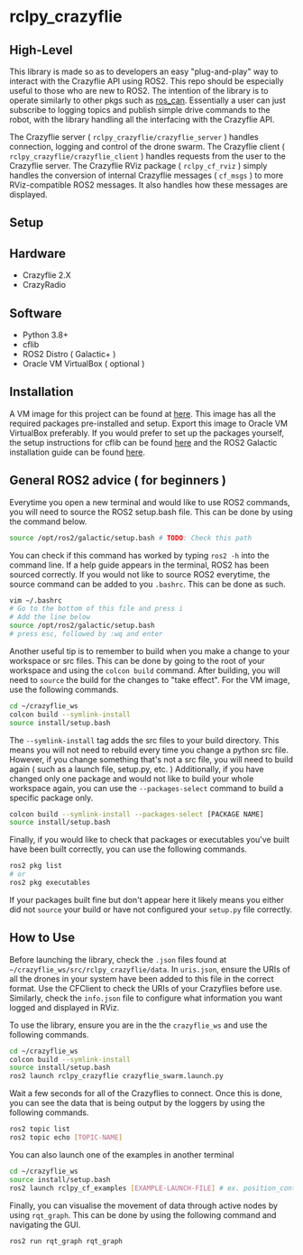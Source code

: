 # rclpy_crazyflie

## High-Level

This library is made so as to developers an easy "plug-and-play" way to interact with the Crazyflie API using ROS2. This repo should be especially useful to those who are new to ROS2. The intention of the library is to operate similarly to other pkgs such as [ros_can](""). Essentially a user can just subscribe to logging topics and publish simple drive commands to the robot, with the library handling all the interfacing with the Crazyflie API. 

The Crazyflie server ( `rclpy_crazyflie/crazyflie_server` ) handles connection, logging and control of the drone swarm. The Crazyflie client ( `rclpy_crazyflie/crazyflie_client` ) handles requests from the user to the Crazyflie server. The Crazyflie RViz package ( `rclpy_cf_rviz` ) simply handles the conversion of internal Crazyflie messages ( `cf_msgs` ) to more RViz-compatible ROS2 messages. It also handles how these messages are displayed. 

## Setup

## Hardware
* Crazyflie 2.X 
* CrazyRadio

## Software
* Python 3.8+
* cflib
* ROS2 Distro ( Galactic+ )
* Oracle VM VirtualBox ( optional )

## Installation
A VM image for this project can be found at [here](""). This image has all the required packages pre-installed and setup. Export this image to Oracle VM VirtualBox preferably.
If you would prefer to set up the packages yourself, the setup instructions for cflib can be found [here]("") and the ROS2 Galactic installation guide can be found [here]("").

## General ROS2 advice ( for beginners )
Everytime you open a new terminal and would like to use ROS2 commands, you will need to source the ROS2 setup.bash file. This can be done by using the command below.
```bash
source /opt/ros2/galactic/setup.bash # TODO: Check this path
```
You can check if this command has worked by typing `ros2 -h` into the command line. If a help guide appears in the terminal, ROS2 has been sourced correctly.
If you would not like to source ROS2 everytime, the source command can be added to you `.bashrc`. This can be done as such.
```bash
vim ~/.bashrc
# Go to the bottom of this file and press i
# Add the line below
source /opt/ros2/galactic/setup.bash
# press esc, followed by :wq and enter
```

Another useful tip is to remember to build when you make a change to your workspace or src files. This can be done by going to the root of your workspace and using the `colcon build` command. After building, you will need to `source` the build for the changes to "take effect". For the VM image, use the following commands.
```bash
cd ~/crazyflie_ws
colcon build --symlink-install
source install/setup.bash
```
The `--symlink-install` tag adds the src files to your build directory. This means you will not need to rebuild every time you change a python src file. However, if you change something that's not a src file, you will need to build again ( such as a launch file, setup.py, etc. )
Additionally, if you have changed only one package and would not like to build your whole workspace again, you can use the `--packages-select` command to build a specific package only.
```bash
colcon build --symlink-install --packages-select [PACKAGE NAME]
source install/setup.bash
```

Finally, if you would like to check that packages or executables you've built have been built correctly, you can use the following commands.
```bash
ros2 pkg list
# or
ros2 pkg executables
```
If your packages built fine but don't appear here it likely means you either did not `source` your build or have not configured your `setup.py` file correctly.

## How to Use

Before launching the library, check the `.json` files found at `~/crazyflie_ws/src/rclpy_crazyflie/data`. In `uris.json`, ensure the URIs of all the drones in your system have been added to this file in the correct format. Use the CFClient to check the URIs of your Crazyflies before use. Similarly, check the `info.json` file to configure what information you want logged and displayed in RViz.

To use the library, ensure you are in the the `crazyflie_ws` and use the following commands.
```bash
cd ~/crazyflie_ws
colcon build --symlink-install 
source install/setup.bash
ros2 launch rclpy_crazyflie crazyflie_swarm.launch.py
```

Wait a few seconds for all of the Crazyflies to connect. Once this is done, you can see the data that is being output by the loggers by using the following commands. 
```bash
ros2 topic list
ros2 topic echo [TOPIC-NAME]
```

You can also launch one of the examples in another terminal
```bash
cd ~/crazyflie_ws
source install/setup.bash
ros2 launch rclpy_cf_examples [EXAMPLE-LAUNCH-FILE] # ex. position_control
```

Finally, you can visualise the movement of data through active nodes by using `rqt_graph`. This can be done by using the following command and navigating the GUI.
```bash
ros2 run rqt_graph rqt_graph
```
